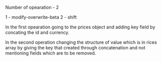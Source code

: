 Number of opearation - 2

1 - modify-overwrite-beta
2 - shift

In the first opearation going to the prices object and adding key field by concating the id and currency.

In the second operation changing the structure of value which is in rices array by giving the key that created through concatenation and not mentioning fields which are to be removed.
